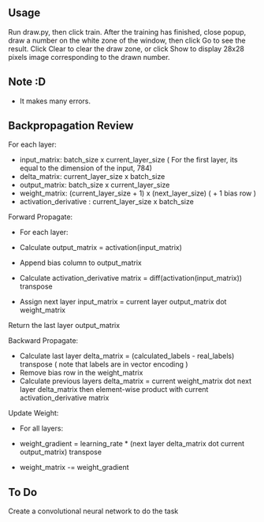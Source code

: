 Usage
-------------
Run draw.py, then click train. After the training has finished, close popup, draw a number on the white zone of the window, then click Go to see the result. Click Clear to clear the draw zone, or click Show to display 28x28 pixels image corresponding to the drawn number.

Note :D
-------------------
- It makes many errors. 

Backpropagation Review
-------------------

For each layer: 

+ input_matrix: batch_size x current_layer_size ( For the first layer, its equal to the dimension of the input, 784)
+ delta_matrix:  current_layer_size x batch_size
+ output_matrix: batch_size x current_layer_size
+ weight_matrix: (current_layer_size + 1) x (next_layer_size) ( + 1 bias row )
+ activation_derivative :  current_layer_size x batch_size

Forward Propagate:
- For each layer:

- Calculate output_matrix = activation(input_matrix)
- Append bias column to output_matrix
- Calculate activation_derivative matrix = diff(activation(input_matrix)) transpose 
- Assign next layer input_matrix = current layer output_matrix dot weight_matrix

Return the last layer output_matrix

Backward Propagate:

- Calculate last layer delta_matrix = (calculated_labels - real_labels) transpose ( note that labels are in vector encoding )
- Remove bias row in the weight_matrix
- Calculate previous layers delta_matrix = current weight_matrix dot next layer delta_matrix then element-wise product with current activation_derivative matrix

Update Weight:
- For all layers:

- weight_gradient = learning_rate * (next layer delta_matrix dot current output_matrix) transpose
- weight_matrix -= weight_gradient

To Do
--------------
Create a convolutional neural network to do the task


